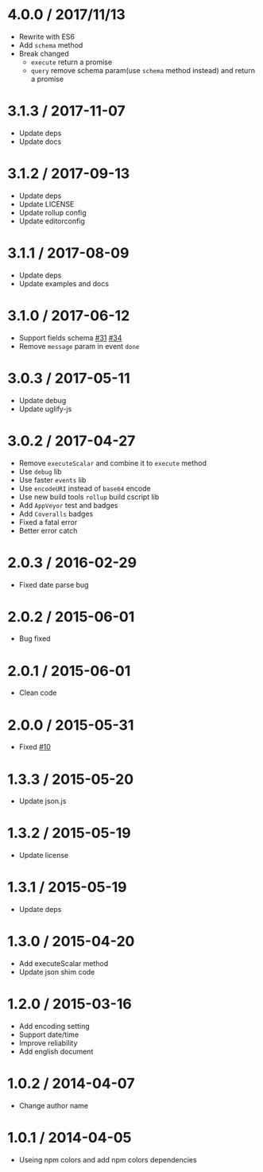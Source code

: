 # 4.0.0 / 2017/11/13
- Rewrite with ES6
- Add ```schema``` method
- Break changed
  - ```execute``` return a promise
  - ```query``` remove schema param(use ```schema``` method instead) and return a promise
# 3.1.3 / 2017-11-07
- Update deps
- Update docs
# 3.1.2 / 2017-09-13
- Update deps
- Update LICENSE
- Update rollup config
- Update editorconfig
# 3.1.1 / 2017-08-09
- Update deps
- Update examples and docs

# 3.1.0 / 2017-06-12
- Support fields schema [#31](https://github.com/nuintun/node-adodb/issues/31) [#34](https://github.com/nuintun/node-adodb/issues/34)
- Remove ```message``` param in event ```done```

# 3.0.3 / 2017-05-11
- Update debug
- Update uglify-js

# 3.0.2 / 2017-04-27
- Remove `executeScalar` and combine it to `execute` method
- Use `debug` lib
- Use faster `events` lib
- Use `encodeURI` instead of `base64` encode
- Use new build tools `rollup` build cscript lib
- Add `AppVeyor` test and badges
- Add `Coveralls` badges
- Fixed a fatal error
- Better error catch

# 2.0.3 / 2016-02-29
- Fixed date parse bug

# 2.0.2 / 2015-06-01
- Bug fixed

# 2.0.1 / 2015-06-01
- Clean code

# 2.0.0 / 2015-05-31
- Fixed [#10](https://github.com/nuintun/node-adodb/issues/10)

# 1.3.3 / 2015-05-20
- Update json.js

# 1.3.2 / 2015-05-19
- Update license

# 1.3.1 / 2015-05-19
- Update deps

# 1.3.0 / 2015-04-20
- Add executeScalar method
- Update json shim code

# 1.2.0 / 2015-03-16
- Add encoding setting
- Support date/time
- Improve reliability
- Add english document

# 1.0.2 / 2014-04-07
- Change author name

# 1.0.1 / 2014-04-05
- Useing npm colors and add npm colors dependencies

